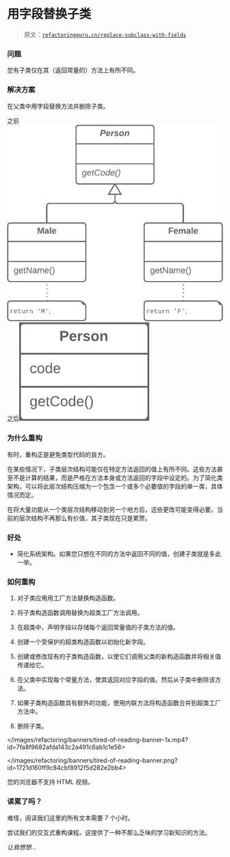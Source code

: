 # 用字段替换子类

> 原文：[`refactoringguru.cn/replace-subclass-with-fields`](https://refactoringguru.cn/replace-subclass-with-fields)

### 问题

您有子类仅在其（返回常量的）方法上有所不同。

### 解决方案

在父类中用字段替换方法并删除子类。

之前![用字段替换子类 - 之前](img/930cf3518d32cfbe157da891e57274b8.png)之后![用字段替换子类 - 之后](img/05e0e2ebf14b5a93cdc0808d5c022055.png)

### 为什么重构

有时，重构正是避免类型代码的良方。

在某些情况下，子类层次结构可能仅在特定方法返回的值上有所不同。这些方法甚至不是计算的结果，而是严格在方法本身或方法返回的字段中设定的。为了简化类架构，可以将此层次结构压缩为一个包含一个或多个必要值的字段的单一类，具体情况而定。

在将大量功能从一个类层次结构移动到另一个地方后，这些更改可能变得必要。当前的层次结构不再那么有价值，其子类现在只是累赘。

### 好处

+   简化系统架构。如果您只想在不同的方法中返回不同的值，创建子类就是多此一举。

### 如何重构

1.  对子类应用用工厂方法替换构造函数。

1.  将子类构造函数调用替换为超类工厂方法调用。

1.  在超类中，声明字段以存储每个返回常量值的子类方法的值。

1.  创建一个受保护的超类构造函数以初始化新字段。

1.  创建或修改现有的子类构造函数，以使它们调用父类的新构造函数并将相关值传递给它。

1.  在父类中实现每个常量方法，使其返回对应字段的值。然后从子类中删除该方法。

1.  如果子类构造函数具有额外的功能，使用内联方法将构造函数合并到超类工厂方法中。

1.  删除子类。

</images/refactoring/banners/tired-of-reading-banner-1x.mp4?id=7fa8f9682afda143c2a491c6ab1c1e56>

</images/refactoring/banners/tired-of-reading-banner.png?id=1721d160ff9c84cbf8912f5d282e2bb4>

您的浏览器不支持 HTML 视频。

### 读累了吗？

难怪，阅读我们这里的所有文本需要 7 个小时。

尝试我们的交互式重构课程。这提供了一种不那么乏味的学习新知识的方法。

*让我想想…*
